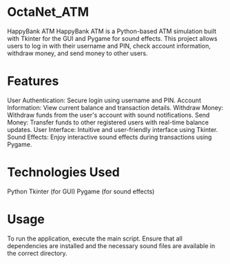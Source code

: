 # OctaNet_ATM
HappyBank ATM
HappyBank ATM is a Python-based ATM simulation built with Tkinter for the GUI and Pygame for sound effects. This project allows users to log in with their username and PIN, check account information, withdraw money, and send money to other users.

# Features
User Authentication: Secure login using username and PIN.
Account Information: View current balance and transaction details.
Withdraw Money: Withdraw funds from the user's account with sound notifications.
Send Money: Transfer funds to other registered users with real-time balance updates.
User Interface: Intuitive and user-friendly interface using Tkinter.
Sound Effects: Enjoy interactive sound effects during transactions using Pygame.

# Technologies Used
Python
Tkinter (for GUI)
Pygame (for sound effects)

# Usage
To run the application, execute the main script. Ensure that all dependencies are installed and the necessary sound files are available in the correct directory.

